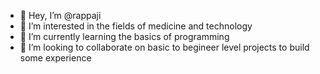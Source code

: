 - 👋 Hey, I’m @rappaji
- 👀 I’m interested in the fields of medicine and technology
- 🌱 I’m currently learning the basics of programming
- 💞️ I’m looking to collaborate on basic to begineer level projects to build some experience

<!---
rappaji/rappaji is a ✨ special ✨ repository because its `README.md` (this file) appears on your GitHub profile.
You can click the Preview link to take a look at your changes.
--->
